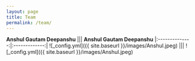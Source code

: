 ```yaml
---
layout: page
title: Team
permalink: /team/
---
```


**Anshul Gautam Deepanshu**    |||    **Anshul Gautam Deepanshu**
|:--------------:|:-------------:|
![_config.yml]({{ site.baseurl }}/images/Anshul.jpeg)    |||    ![_config.yml]({{ site.baseurl }}/images/Anshul.jpeg)


